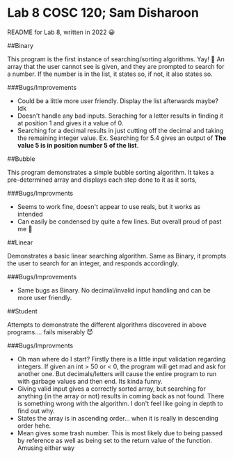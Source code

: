 # Lab 8 COSC 120; Sam Disharoon

README for Lab 8, written in 2022 :grinning:

##Binary

This program is the first instance of searching/sorting algorithms. Yay! :partying_face: An array that the user cannot see is given, and they are prompted to search for a number. If the number is in the list, it states so, if not, it also states so. 

###Bugs/Improvements
- Could be a little more user friendly. Display the list afterwards maybe? Idk
- Doesn't handle any bad inputs. Seraching for a letter results in finding it at position 1 and gives it a value of 0.
- Searching for a decimal results in just cutting off the decimal and taking the remaining integer value. Ex. Searching for 5.4 gives an output of __The value 5 is in position number 5 of the list__. 

##Bubble

This program demonstrates a simple bubble sorting algorithm. It takes a pre-determined array and displays each step done to it as it sorts,

###Bugs/Improvments
- Seems to work fine, doesn't appear to use reals, but it works as intended
- Can easily be condensed by quite a few lines. But overall proud of past me :tada: 

##Linear

Demonstrates a basic linear searching algorithm. Same as Binary, it prompts the user to search for an integer, and responds accordingly. 

###Bugs/Improvements
- Same bugs as Binary. No decimal/invalid input handling and can be more user friendly.

##Student

Attempts to demonstrate the different algorithms discovered in above programs.... fails miserably :smiling_imp:

###Bugs/Improvments
- Oh man where do I start? Firstly there is a little input validation regarding integers. If given an int > 50 or < 0, the program will get mad and ask for another one. But decimals/letters will cause the entire program to run with garbage values and then end. Its kinda funny.
- Giving valid input gives a correctly sorted array, but searching for anything (in the array or not) results in coming back as not found. There is something wrong with the algorithm. I don't feel like going in depth to find out why. 
- States the array is in ascending order... when it is really in descending order hehe.
- Mean gives some trash number. This is most likely due to being passed by reference as well as being set to the return value of the function. Amusing either way
